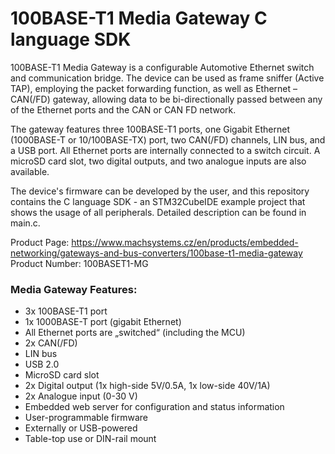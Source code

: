# 100BASE-T1 Media Gateway C language SDK
100BASE-T1 Media Gateway is a configurable Automotive Ethernet switch and communication bridge. The device can be used as frame sniffer (Active TAP), employing the packet forwarding function, as well as Ethernet – CAN(/FD) gateway, allowing data to be bi-directionally passed between any of the Ethernet ports and the CAN or CAN FD network.

The gateway features three 100BASE-T1 ports, one Gigabit Ethernet (1000BASE-T or 10/100BASE-TX) port, two CAN(/FD) channels, LIN bus, and a USB port. All Ethernet ports are internally connected to a switch circuit. A microSD card slot, two digital outputs, and two analogue inputs are also available.

The device's firmware can be developed by the user, and this repository contains the C language SDK - an STM32CubeIDE example project that shows the usage of all peripherals. Detailed description can be found in main.c.

Product Page: https://www.machsystems.cz/en/products/embedded-networking/gateways-and-bus-converters/100base-t1-media-gateway
Product Number: 100BASET1-MG

### Media Gateway Features:
- 3x 100BASE-T1 port
- 1x 1000BASE-T port (gigabit Ethernet)
- All Ethernet ports are „switched“ (including the MCU)
- 2x CAN(/FD)
- LIN bus
- USB 2.0
- MicroSD card slot
- 2x Digital output (1x high-side 5V/0.5A, 1x low-side 40V/1A)
- 2x Analogue input (0-30 V)
- Embedded web server for configuration and status information
- User-programmable firmware
- Externally or USB-powered
- Table-top use or DIN-rail mount
